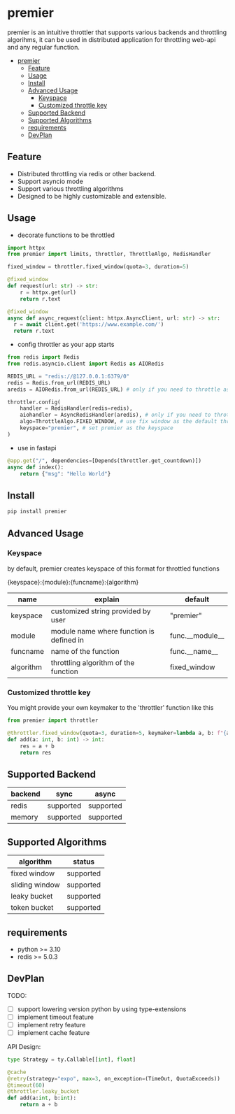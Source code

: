 # premier

premier is an intuitive throttler that supports various backends and throttling algorihms, it can be used in distributed application for throttling web-api and any regular function.

- [premier](#premier)
  - [Feature](#feature)
  - [Usage](#usage)
  - [Install](#install)
  - [Advanced Usage](#advanced-usage)
    - [Keyspace](#keyspace)
    - [Customized throttle key](#customized-throttle-key)
  - [Supported Backend](#supported-backend)
  - [Supported Algorithms](#supported-algorithms)
  - [requirements](#requirements)
  - [DevPlan](#devplan)

## Feature

- Distributed throttling via redis or other backend.
- Support asyncio mode
- Support various throttling algorithms
- Designed to be highly customizable and extensible.

## Usage

- decorate functions to be throttled

```python
import httpx
from premier import limits, throttler, ThrottleAlgo, RedisHandler

fixed_window = throttler.fixed_window(quota=3, duration=5)

@fixed_window
def request(url: str) -> str:
    r = httpx.get(url)
    return r.text

@fixed_window
async def async_request(client: httpx.AsyncClient, url: str) -> str:
  r = await client.get('https://www.example.com/')
  return r.text
```

- config throttler as your app starts

```python
from redis import Redis
from redis.asyncio.client import Redis as AIORedis

REDIS_URL = "redis://@127.0.0.1:6379/0"
redis = Redis.from_url(REDIS_URL)
aredis = AIORedis.from_url(REDIS_URL) # only if you need to throttle async functions

throttler.config(
    handler = RedisHandler(redis=redis),
    aiohandler = AsyncRedisHandler(aredis), # only if you need to throttle async functions
    algo=ThrottleAlgo.FIXED_WINDOW, # use fix window as the default throttling algorithm
    keyspace="premier", # set premier as the keyspace
)
```

- use in fastapi

```python
@app.get("/", dependencies=[Depends(throttler.get_countdown)])
async def index():
    return {"msg": "Hello World"}
```

## Install

```bash
pip install premier
```

## Advanced Usage

### Keyspace

by default, premier creates keyspace of this format for throttled functions

{keyspace}:{module}:{funcname}:{algorithm}

| name | explain | default |
| -  | -  | -|
| keyspace | customized string provided by user | "premier" |
| module | module name where function is defined in | func.\_\_module__ |
| funcname | name of the function | func.\_\_name__ |
| algorithm | throttling algorithm of the function | fixed_window |

### Customized throttle key

You might provide your own keymaker to the 'throttler' function like this

```python
from premier import throttler

@throttler.fixed_window(quota=3, duration=5, keymaker=lambda a, b: f"{a}")
def add(a: int, b: int) -> int:
    res = a + b
    return res
```

## Supported Backend

| backend | sync | async |
| - | - | - |
| redis | supported | supported |
| memory | supported | supported |

## Supported Algorithms

| algorithm | status |
| - | - |
| fixed window | supported |
| sliding window | supported |
| leaky bucket | supported |
| token bucket | supported |

## requirements

- python >= 3.10
- redis >= 5.0.3

## DevPlan

TODO:

- [ ] support lowering version python by using type-extensions
- [ ] implement timeout feature
- [ ] implement retry feature
- [ ] implement cache feature

API Design:

```python
type Strategy = ty.Callable[[int], float]

@cache
@retry(strategy="expo", max=3, on_exception=(TimeOut, QuotaExceeds))
@timeout(60)
@throttler.leaky_bucket
def add(a:int, b:int):
    return a + b
```